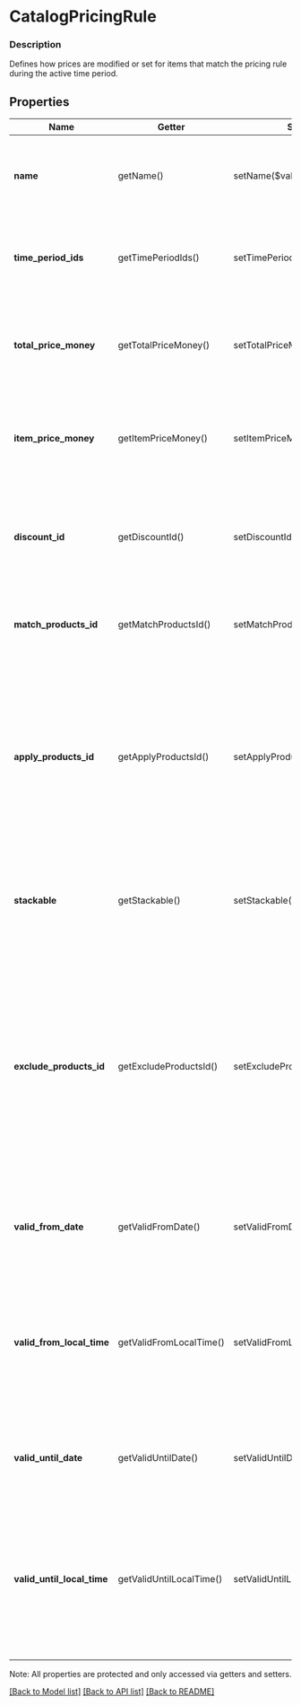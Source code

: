 # CatalogPricingRule

### Description

Defines how prices are modified or set for items that match the pricing rule during the active time period.

## Properties
Name | Getter | Setter | Type | Description | Notes
------------ | ------------- | ------------- | ------------- | ------------- | -------------
**name** | getName() | setName($value) | **string** | User-defined name for the pricing rule. For example, \&quot;Buy one get one free\&quot; or \&quot;10% off\&quot;. | [optional] 
**time_period_ids** | getTimePeriodIds() | setTimePeriodIds($value) | **string[]** | Unique ID for the [CatalogTimePeriod](#type-catalogtimeperiod)s when this pricing rule is in effect. If left unset, the pricing rule is always in effect. | [optional] 
**total_price_money** | getTotalPriceMoney() | setTotalPriceMoney($value) | [**\SquareConnect\Model\Money**](Money.md) | The total amount of money to charge for all matched items.  Only one of &#x60;total_price_money&#x60;, &#x60;item_price&#x60;, or &#x60;discount&#x60; can be supplied. | [optional] 
**item_price_money** | getItemPriceMoney() | setItemPriceMoney($value) | [**\SquareConnect\Model\Money**](Money.md) | The amount of money to charge for each matched item.  Only one of &#x60;total_price_money&#x60;, &#x60;item_price&#x60;, or &#x60;discount&#x60; can be supplied. | [optional] 
**discount_id** | getDiscountId() | setDiscountId($value) | **string** | Unique ID for the [CatalogDiscount](#type-catalogdiscount) to take off the price of all matched items.  Only one of &#x60;total_price_money&#x60;, &#x60;item_price&#x60;, or &#x60;discount&#x60; can be supplied. | [optional] 
**match_products_id** | getMatchProductsId() | setMatchProductsId($value) | **string** | Unique ID for the [CatalogProductSet](#type-catalogproductset) that will be matched by this rule. A match rule matches within the entire cart. | [optional] 
**apply_products_id** | getApplyProductsId() | setApplyProductsId($value) | **string** | The [CatalogProductSet](#type-catalogproductset) to apply the pricing rule to within the set of matched products specified by &#x60;match_products_id&#x60;. An apply rule can only match once within the set of matched products. If left unset, the pricing rule will be applied to all products within the set of matched products. | [optional] 
**stackable** | getStackable() | setStackable($value) | **string** | Describes how the pricing rule can be combined with other pricing rules. See [Stackable](#type-stackable) for all possible values. See [AggregationStrategy](#type-aggregationstrategy) for possible values | [optional] 
**exclude_products_id** | getExcludeProductsId() | setExcludeProductsId($value) | **string** | Identifies the [CatalogProductSet](#type-catalogproductset) to exclude from this pricing rule. An exclude rule matches within the subset of the cart that fits the match rules (the match set). An exclude rule can only match once in the match set. If not supplied, the pricing will be applied to all products in the match set. Other products retain their base price, or a price generated by other rules. | [optional] 
**valid_from_date** | getValidFromDate() | setValidFromDate($value) | **string** | Represents the date the Pricing Rule is valid from. Represented in RFC3339 full-date format (YYYY-MM-DD). | [optional] 
**valid_from_local_time** | getValidFromLocalTime() | setValidFromLocalTime($value) | **string** | Represents the local time the pricing rule should be valid from. Time zone is determined by the device running the Point of Sale app.  Represented in RFC3339 partial-time format (HH:MM:SS). Partial seconds will be truncated. | [optional] 
**valid_until_date** | getValidUntilDate() | setValidUntilDate($value) | **string** | Represents the date the pricing rule will become inactive.  Represented in RFC3339 full-date format (YYYY-MM-DD). | [optional] 
**valid_until_local_time** | getValidUntilLocalTime() | setValidUntilLocalTime($value) | **string** | Represents the local time at which the pricing rule will become inactive. Time zone is determined by the device running the Point of Sale app.  Represented in RFC3339 partial-time format (HH:MM:SS). Partial seconds will be truncated. | [optional] 

Note: All properties are protected and only accessed via getters and setters.

[[Back to Model list]](../../README.md#documentation-for-models) [[Back to API list]](../../README.md#documentation-for-api-endpoints) [[Back to README]](../../README.md)

